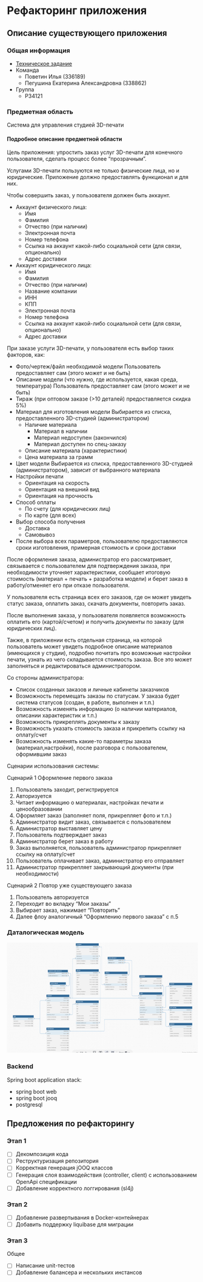 # Рефакторинг приложения

## Описание существующего приложения

### Общая информация

- [Техническое задание](docs/pdf/term-paper-requirements.pdf)
- Команда
    - Поветин Илья (336189)
    - Пегушина Екатерина Александровна (338862)
- Группа
    - P34121

### Предметная область

Система для управления студией 3D-печати

#### Подробное описание предметной области

Цель приложения: упростить заказ услуг 3D-печати для конечного пользователя, сделать процесс более “прозрачным”.

Услугами 3D-печати пользуются не только физические лица, но и юридические. Приложение должно предоставлять функционал и для них.

Чтобы совершить заказ, у пользователя должен быть аккаунт.
- Аккаунт физического лица:
  - Имя
  - Фамилия
  - Отчество (при наличии)
  - Электронная почта
  - Номер телефона
  - Ссылка на аккаунт какой-либо социальной сети (для связи, опционально)
  - Адрес доставки
- Аккаунт юридического лица:
  - Имя
  - Фамилия
  - Отчество (при наличии)
  - Название компании
  - ИНН
  - КПП
  - Электронная почта
  - Номер телефона
  - Ссылка на аккаунт какой-либо социальной сети (для связи, опционально)
  - Адрес доставки

При заказе услуги 3D-печати, у пользователя есть выбор таких факторов, как:
- Фото/чертеж/файл необходимой модели Пользователь предоставляет сам (этого может и не быть)
- Описание модели (что нужно, где используется, какая среда, температура) Пользователь предоставляет сам (этого может и не быть)
- Тираж (при оптовом заказе (>10 деталей) предоставляется скидка 5%)
- Материал для изготовления модели Выбирается из списка, предоставленного 3D-студией (администратором)
  - Наличие материала
    - Материал в наличии
    - Материал недоступен (закончился)
    - Материал доступен по спец-заказу
  - Описание материала (характеристики)
  - Цена материала за грамм
- Цвет модели Выбирается из списка, предоставленного 3D-студией (администратором), зависит от выбранного материала 
- Настройки печати
  - Ориентация на скорость
  - Ориентация на внешний вид
  - Ориентация на прочность
- Способ оплаты
  - По счету (для юридических лиц)
  - По карте (для всех)
- Выбор способа получения
  - Доставка
  - Самовывоз
- После выбора всех параметров, пользователю предоставляются сроки изготовления, примерная стоимость и сроки доставки

После оформления заказа, администратор его рассматривает, связывается с пользователем для подтверждения заказа, при необходимости уточняет характеристики, сообщает итоговую стоимость (материал + печать + разработка модели) и берет заказ в работу/отменяет его при отказе пользователя.

У пользователя есть страница всех его заказов, где он может увидеть статус заказа, оплатить заказ, скачать документы, повторить заказ.

После выполнения заказа, у пользователя появляется возможность оплатить его (картой/счетом) и получить документы по заказу (для юридических лиц).

Также, в приложении есть отдельная страница, на которой пользователь может увидеть подробное описание материалов (имеющихся у студии), подробно почитать про возможные настройки печати, узнать из чего складывается стоимость заказа. Все это может заполняться и редактироваться администратором.

Со стороны администратора:
- Список созданных заказов и личные кабинеты заказчиков
- Возможность перемещать заказы по статусам. У заказа будет система статусов (создан, в работе, выполнен и т.п.)
- Возможность изменять информацию (о наличии материалов, описании характеристик и т.п.)
- Возможность прикреплять документы к заказу
- Возможность указать стоимость заказа и прикрепить ссылку на оплату/счет
- Возможность изменять какие-то параметры заказа (материал,настройки), после разговора с пользователем, оформившим заказ


Сценарии использования системы:

Сценарий 1
Оформление первого заказа

1. Пользователь заходит, регистрируется
2. Авторизуется
3. Читает информацию о материалах, настройках печати и ценообразовании
4. Оформляет заказ (заполняет поля, прикрепляет фото и т.п.)
5. Администратор видит заказ, связывается с пользователем
6. Администратор выставляет цену
7. Пользователь подтверждает заказ
8. Администратор берет заказ в работу
9. Заказ выполняется, пользователь администратор прикрепляет ссылку на оплату/счет
10. Пользователь оплачивает заказ, администратор его отправляет
11. Администратор прикрепляет закрывающий документы (при необходимости)

Сценарий 2
Повтор уже существующего заказа
1. Пользователь авторизуется
2. Переходит во вкладку “Мои заказы” 
3. Выбирает заказ, нажимает “Повторить” 
4. Далее флоу аналогичный “Оформлению первого заказа” с п.5

### Даталогическая модель



![dl-model.png](docs/img/dl-model.png)

### Backend

Spring boot application stack:

- spring boot web
- spring boot jooq
- postgresql

## Предложения по рефакторингу

### Этап 1

- [ ] Декомпозиция кода
- [ ] Реструктуризация репозитория
- [ ] Корректная генерация jOOQ классов
- [ ] Генерация слоя взаимодействия (controller, client) с использованием OpenApi спецификации
- [ ] Добавление корректного логгирования (sl4j)

### Этап 2

- [ ] Добавление развертывания в Docker-контейнерах
- [ ] Добавить поддержку liquibase для миграции

### Этап 3

Общее

- [ ] Написание unit-тестов
- [ ] Добавление балансера и нескольких инстансов